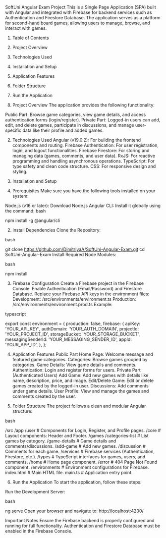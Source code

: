 SoftUni Angular Exam Project
This is a Single Page Application (SPA) built with Angular and integrated with Firebase for backend services such as Authentication and Firestore Database. The application serves as a platform for second-hand board games, allowing users to manage, browse, and interact with games.

1. Table of Contents
2. Project Overview
3. Technologies Used
4. Installation and Setup
5. Application Features
6. Folder Structure
7. Run the Application
   
1. Project Overview
The application provides the following functionality:

Public Part: Browse game categories, view game details, and access authentication forms (login/register).
Private Part: Logged-in users can add, edit, and delete games, participate in discussions, and manage user-specific data like their profile and added games.

2. Technologies Used
Angular (v19.0.2): For building the frontend components and routing.
Firebase Authentication: For user registration, login, and logout functionalities.
Firebase Firestore: For storing and managing data (games, comments, and user data).
RxJS: For reactive programming and handling asynchronous operations.
TypeScript: For type safety and clean code structure.
CSS: For responsive design and styling.

3. Installation and Setup
   
1. Prerequisites
Make sure you have the following tools installed on your system:

Node.js (v16 or later): Download Node.js
Angular CLI: Install it globally using the command:
bash

npm install -g @angular/cli

2. Install Dependencies
Clone the Repository:

bash

git clone https://github.com/DimitriyaA/SoftUni-Angular-Exam.git
cd SoftUni-Angular-Exam
Install Required Node Modules:

bash

npm install

3. Firebase Configuration
Create a Firebase project in the Firebase Console.
Enable Authentication (Email/Password) and Firestore Database.
Replace your Firebase API keys in the environment files:
Development: /src/environments/environment.ts
Production: /src/environments/environment.prod.ts
Example:

typescript

export const environment = {
  production: false,
  firebase: {
    apiKey: 'YOUR_API_KEY',
    authDomain: 'YOUR_AUTH_DOMAIN',
    projectId: 'YOUR_PROJECT_ID',
    storageBucket: 'YOUR_STORAGE_BUCKET',
    messagingSenderId: 'YOUR_MESSAGING_SENDER_ID',
    appId: 'YOUR_APP_ID',
  },
};

4. Application Features
Public Part
Home Page: Welcome message and featured game categories.
Categories: Browse games grouped by categories.
Game Details: View game details and comments.
Authentication: Login and register forms for users.
Private Part (Authenticated Users)
Add Game: Add new games with details like name, description, price, and image.
Edit/Delete Game: Edit or delete games created by the logged-in user.
Discussions: Add comments under game details.
User Profile: View and manage the games and comments created by the user.

6. Folder Structure
The project follows a clean and modular Angular structure:

bash

/src
  /app
    /user            # Components for Login, Register, and Profile pages.
    /core            # Layout components: Header and Footer.
    /games
      /categories-list   # List games by category.
      /game-details      # Game details and comments/discussions.
      /add-game          # Add new games.
      /discussion        # Comments for each game.
    /services        # Firebase services (Authentication, Firestore, etc.).
    /types           # TypeScript interfaces for games, users, and comments.
    /home            # Home page component.
    /error           # 404 Page Not Found component.
  /environments      # Environment configurations for Firebase.
index.html           # Main HTML file.
main.ts              # Application entry point.

6. Run the Application
To start the application, follow these steps:

Run the Development Server:

bash

ng serve
Open your browser and navigate to:
http://localhost:4200/

Important Notes
Ensure the Firebase backend is properly configured and running for full functionality.
Authentication and Firestore Database must be enabled in the Firebase Console.
